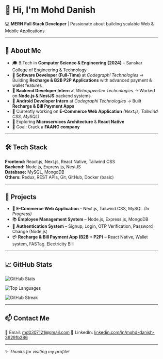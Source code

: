 # 👋 Hi, I'm Mohd Danish  

💻 **MERN Full Stack Developer** | Passionate about building scalable Web & Mobile Applications  

---

## 🚀 About Me  
- 🎓 B.Tech in **Computer Science & Engineering (2024)** – Sanskar College of Engineering & Technology  
- 🏢 **Software Developer (Full-Time)** at *Codegraphi Technologies* → Building **Recharge & B2B P2P Applications** with advanced payment & wallet features  
- 💼 **Backend Developer Intern** at *Webappvertex Technologies* → Worked on **Node.js & NestJS** backend systems  
- 📱 **Android Developer Intern** at *Codegraphi Technologies* → Built **Recharge & Bill Payment Apps**  
- 🔭 Currently working on **E-Commerce Web Application** *(Next.js, Tailwind CSS, MySQL)*  
- 🌱 Exploring **Microservices Architecture** & **React Native**  
- 🎯 Goal: Crack a **FAANG company**  

---

## 🛠️ Tech Stack  
**Frontend:** React.js, Next.js, React Native, Tailwind CSS  
**Backend:** Node.js, Express.js, NestJS  
**Database:** MySQL, MongoDB  
**Others:** Redux, REST APIs, Git, GitHub, Docker (basic)  

---

## 📌 Projects  
- 🛒 **E-Commerce Web Application** – Next.js, Tailwind CSS, MySQL *(In Progress)*  
- 📚 **Employee Management System** – Node.js, Express.js, MongoDB  
- 🔑 **Authentication System** – Signup, Login, OTP Verification, Password Change (Node.js)  
- 💳 **Recharge & Bill Payment App (B2B + P2P)** – React Native, Wallet system, FASTag, Electricity Bill  

---

## 📈 GitHub Stats  
![GitHub Stats](https://github-readme-stats.vercel.app/api?username=md0307121&show_icons=true&theme=tokyonight)  

![Top Languages](https://github-readme-stats.vercel.app/api/top-langs/?username=md0307121&layout=compact&theme=tokyonight)  

![GitHub Streak](https://github-readme-streak-stats.herokuapp.com/?user=md0307121&theme=tokyonight)  

---

## 📫 Contact Me  
📧 Email: md0307121@gmail.com
💼 LinkedIn: [linkedin.com/in/mohd-danish-39291b286](https://www.linkedin.com/in/mohd-danish-39291b286)  

---

✨ *Thanks for visiting my profile!*  
